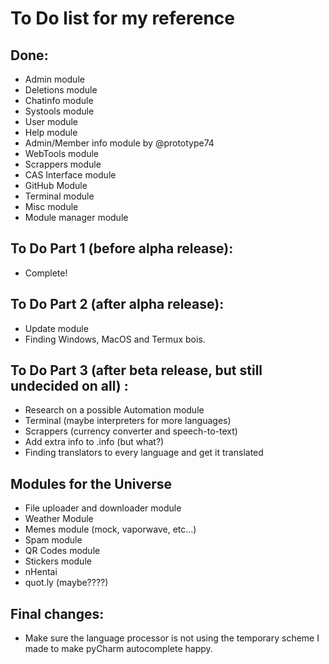 # To Do list for my reference

## Done:
 - Admin module
 - Deletions module
 - Chatinfo module
 - Systools module
 - User module
 - Help module
 - Admin/Member info module by @prototype74
 - WebTools module
 - Scrappers module
 - CAS Interface module
 - GitHub Module
 - Terminal module
 - Misc module
 - Module manager module

## To Do Part 1 (before alpha release):
 - Complete!

## To Do Part 2 (after alpha release):
 - Update module
 - Finding Windows, MacOS and Termux bois.

## To Do Part 3 (after beta release, but still undecided on all) :
 - Research on a possible Automation module
 - Terminal (maybe interpreters for more languages)
 - Scrappers (currency converter and speech-to-text)
 - Add extra info to .info (but what?)
 - Finding translators to every language and get it translated

## Modules for the Universe
 - File uploader and downloader module
 - Weather Module
 - Memes module (mock, vaporwave, etc...)
 - Spam module
 - QR Codes module
 - Stickers module
 - nHentai
 - quot.ly (maybe????)

## Final changes:
 - Make sure the language processor is not using the temporary scheme I made to make pyCharm autocomplete happy.
 